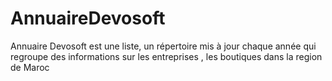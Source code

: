 <h1>AnnuaireDevosoft</h1>
<p>Annuaire Devosoft est une liste, un répertoire mis à jour chaque année qui regroupe des informations sur les entreprises , les boutiques dans la region de Maroc</p>
